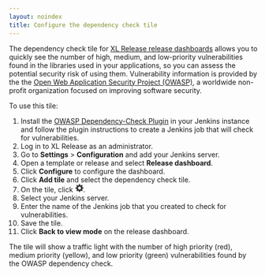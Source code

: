 ```yaml
---
layout: noindex
title: Configure the dependency check tile
---
```


The dependency check tile for [XL Release release dashboards](/xl-release/how-to/using-the-release-dashboard.html) allows you to quickly see the number of high, medium, and low-priority vulnerabilities found in the libraries used in your applications, so you can assess the potential security risk of using them. Vulnerability information is provided by the the [Open Web Application Security Project (OWASP)](https://www.owasp.org/index.php/Main_Page), a worldwide non-profit organization focused on improving software security.

To use this tile:

1. Install the [OWASP Dependency-Check Plugin](https://wiki.jenkins-ci.org/display/JENKINS/OWASP+Dependency-Check+Plugin) in your Jenkins instance and follow the plugin instructions to create a Jenkins job that will check for vulnerabilities.
1. Log in to XL Release as an administrator.
1. Go to **Settings** > **Configuration** and add your Jenkins server.
1. Open a template or release and select **Release dashboard**.
1. Click **Configure** to configure the dashboard.
1. Click **Add tile** and select the dependency check tile.
1. On the tile, click ![Configure icon](/images/button_configure_tile.png).
1. Select your Jenkins server.
1. Enter the name of the Jenkins job that you created to check for vulnerabilities.
1. Save the tile.
1. Click **Back to view mode** on the release dashboard.

The tile will show a traffic light with the number of high priority (red), medium priority (yellow), and low priority (green) vulnerabilities found by the OWASP dependency check.
